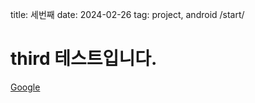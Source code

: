 title: 세번째
date: 2024-02-26
tag: project, android
/start/

# third 테스트입니다.

[Google](https://www.google.com)
